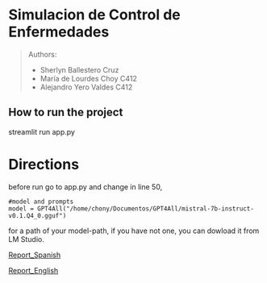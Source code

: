 # Simulacion de Control de Enfermedades

>Authors:
>
> - Sherlyn Ballestero Cruz
> - María de Lourdes Choy C412
> - Alejandro Yero Valdes C412

## How to run the project
streamlit run app.py
# Directions
before run go to app.py and change in line 50,
```cv
#model and prompts
model = GPT4All("/home/chony/Documentos/GPT4All/mistral-7b-instruct-v0.1.Q4_0.gguf")
```
for a path of your  model-path, if you have not one, you can dowload it from LM Studio.




[Report_Spanish](./reporte_spanish.md)

[Report_English](./report_english)
